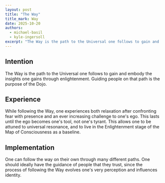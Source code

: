 ```yaml
---
layout: post
title: "The Way"
title_mark: Way
date: 2025-10-20
authors:
  - michael-basil
  - kyle-ingersoll
excerpt: "The Way is the path to the Universal one follows to gain and embody the insights one gains through enlightenment."
---
```


## Intention

The Way is the path to the Universal one follows to gain and embody the insights one gains through enlightenment. Guiding people on that path is the purpose of the Dojo.

## Experience

While following the Way, one experiences both relaxation after confronting fear with presence and an ever increasing challenge to one's ego. This lasts until the ego becomes one's tool, not one's tyrant. This allows one to be attuned to universal resonance, and to live in the Enlightenment stage of the Map of Consciousness as a baseline.

## Implementation

One can follow the way on their own through many different paths. One should ideally have the guidance of people that they trust, since the process of following the Way evolves one's very perception and influences identity.
